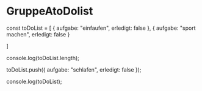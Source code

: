 # GruppeAtoDolist

const toDoList = [
    { 
        aufgabe: "einfaufen",
        erledigt: false
    },
    {
        aufgabe: "sport machen",
        erledigt: false
    }

]

console.log(toDoList.length);

toDoList.push({
    aufgabe: "schlafen",
    erledigt: false
});

console.log(toDoList);

